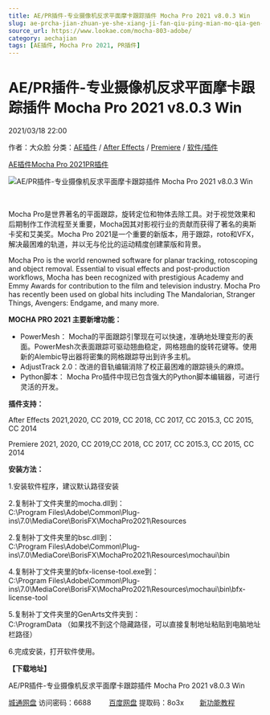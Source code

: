 ```yaml
---
title: AE/PR插件-专业摄像机反求平面摩卡跟踪插件 Mocha Pro 2021 v8.0.3 Win
slug: ae-prcha-jian-zhuan-ye-she-xiang-ji-fan-qiu-ping-mian-mo-qia-gen-zong-cha-jian-mocha-pro-2021-v8-0-3-win
source_url: https://www.lookae.com/mocha-803-adobe/
category: aechajian
tags: [AE插件, Mocha Pro 2021, PR插件]
---
```

# AE/PR插件-专业摄像机反求平面摩卡跟踪插件 Mocha Pro 2021 v8.0.3 Win

2021/03/18 22:00

作者：大众脸
分类：[AE插件](https://www.lookae.com/after-effects/aechajian/) / [After Effects](https://www.lookae.com/after-effects/) / [Premiere](https://www.lookae.com/qitarjcj/premierezy/) / [软件/插件](https://www.lookae.com/qitarjcj/)

[AE插件](https://www.lookae.com/tag/ae%e6%8f%92%e4%bb%b6/)[Mocha Pro 2021](https://www.lookae.com/tag/mocha-pro-2021/)[PR插件](https://www.lookae.com/tag/pr%e6%8f%92%e4%bb%b6/)

![AE/PR插件-专业摄像机反求平面摩卡跟踪插件 Mocha Pro 2021 v8.0.3 Win](https://www.lookae.com/wp-content/uploads/2020/11/MOCHA-2021-Adobe.jpg "AE/PR插件-专业摄像机反求平面摩卡跟踪插件 Mocha Pro 2021 v8.0.3 Win-LookAE.com")

[﻿](https://cloud.video.taobao.com//play/u/705956171/p/1/e/6/t/1/311092213068.mp4)

Mocha Pro是世界著名的平面跟踪，旋转定位和物体去除工具。对于视觉效果和后期制作工作流程至关重要，Mocha因其对影视行业的贡献而获得了著名的奥斯卡奖和艾美奖。Mocha Pro 2021是一个重要的新版本，用于跟踪，roto和VFX，解决最困难的轨道，并以无与伦比的运动精度创建蒙版和背景。

Mocha Pro is the world renowned software for planar tracking, rotoscoping and object removal. Essential to visual effects and post-production workflows, Mocha has been recognized with prestigious Academy and Emmy Awards for contribution to the film and television industry. Mocha Pro has recently been used on global hits including The Mandalorian, Stranger Things, Avengers: Endgame, and many more.

**MOCHA PRO 2021 主要新增功能：**

* PowerMesh： Mocha的平面跟踪引擎现在可以快速，准确地处理变形的表面。PowerMesh次表面跟踪可驱动翘曲稳定，网格翘曲的旋转花键等。使用新的Alembic导出器将密集的网格跟踪导出到许多主机。
* AdjustTrack 2.0：改进的音轨编辑消除了校正最困难的跟踪镜头的麻烦。
* Python脚本： Mocha Pro插件中现已包含强大的Python脚本编辑器，可进行灵活的开发。

**插件支持：**

After Effects 2021,2020, CC 2019, CC 2018, CC 2017, CC 2015.3, CC 2015, CC 2014

Premiere 2021, 2020, CC 2019,CC 2018, CC 2017, CC 2015.3, CC 2015, CC 2014

**安装方法：**

1.安装软件程序，建议默认路径安装

2.复制补丁文件夹里的mocha.dll到：  
C:\Program Files\Adobe\Common\Plug-ins\7.0\MediaCore\BorisFX\MochaPro2021\Resources

2.复制补丁文件夹里的bsc.dll到：  
C:\Program Files\Adobe\Common\Plug-ins\7.0\MediaCore\BorisFX\MochaPro2021\Resources\mochaui\bin

4.复制补丁文件夹里的bfx-license-tool.exe到：  
C:\Program Files\Adobe\Common\Plug-ins\7.0\MediaCore\BorisFX\MochaPro2021\Resources\mochaui\bin\bfx-license-tool

5.复制补丁文件夹里的GenArts文件夹到：  
C:\ProgramData （如果找不到这个隐藏路径，可以直接复制地址粘贴到电脑地址栏路径）

6.完成安装，打开软件使用。

**【下载地址】**

AE/PR插件-专业摄像机反求平面摩卡跟踪插件 Mocha Pro 2021 v8.0.3 Win

[城通网盘](https://089u.com/f/680462-486186208-939bc2) 访问密码：6688         [百度网盘](https://pan.baidu.com/s/1PRJQTH6O-i0YpNU66KLuXQ) 提取码：8o3x        [新功能教程](https://www.bilibili.com/video/BV1Xf4y1i7zx/)
